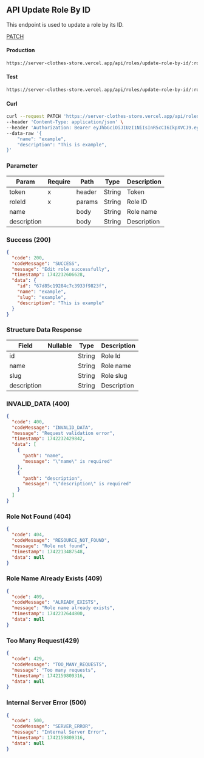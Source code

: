 ## API Update Role By ID

This endpoint is used to update a role by its ID.

[PATCH](#)

#### Production

```bash
https://server-clothes-store.vercel.app/api/roles/update-role-by-id/:roleId
```

#### Test

```bash
https://server-clothes-store.vercel.app/api/roles/update-role-by-id/:roleId
```

#### Curl

```bash
curl --request PATCH 'https://server-clothes-store.vercel.app/api/roles/update-role-by-id/67d7e61b5114396a4af8b95d' \
--header 'Content-Type: application/json' \
--header 'Authorization: Bearer eyJhbGciOiJIUzI1NiIsInR5cCI6IkpXVCJ9.eyJpZCI6IjY3ZDJhMzMyYzhhMjEzYjA1MDI4MzNjNiIsInR5cGUiOiJVc2VyIiwiaWF0IjoxNzQyMjAxMDU5LCJleHAiOjE3NDIyMDE5NTl9.gsqLAzSlJKDPU3D9gvKg_I42NJ3NhI2d5svf-MYywDo' \
--data-raw '{
    "name": "example",
    "description": "This is example",
}'
```

### Parameter

| Param       | Require | Path   | Type   | Description |
| ----------- | ------- | ------ | ------ | ----------- |
| token       | x       | header | String | Token       |
| roleId      | x       | params | String | Role ID     |
| name        |         | body   | String | Role name   |
| description |         | body   | String | Description |

### Success (200)

```json
{
  "code": 200,
  "codeMessage": "SUCCESS",
  "message": "Edit role successfully",
  "timestamp": 1742232606628,
  "data": {
    "id": "67d85c19284c7c3933f9823f",
    "name": "example",
    "slug": "example",
    "description": "This is example"
  }
}
```

### Structure Data Response

| Field       | Nullable | Type   | Description |
| ----------- | -------- | ------ | ----------- |
| id          |          | String | Role Id     |
| name        |          | String | Role name   |
| slug        |          | String | Role slug   |
| description |          | String | Description |

### INVALID_DATA (400)

```json
{
  "code": 400,
  "codeMessage": "INVALID_DATA",
  "message": "Request validation error",
  "timestamp": 1742232429842,
  "data": [
    {
      "path": "name",
      "message": "\"name\" is required"
    },
    {
      "path": "description",
      "message": "\"description\" is required"
    }
  ]
}
```

### Role Not Found (404)

```json
{
  "code": 404,
  "codeMessage": "RESOURCE_NOT_FOUND",
  "message": "Role not found",
  "timestamp": 1742213487548,
  "data": null
}
```

### Role Name Already Exists (409)

```json
{
  "code": 409,
  "codeMessage": "ALREADY_EXISTS",
  "message": "Role name already exists",
  "timestamp": 1742232644800,
  "data": null
}
```

### Too Many Request(429)

```json
{
  "code": 429,
  "codeMessage": "TOO_MANY_REQUESTS",
  "message": "Too many requests",
  "timestamp": 1742159809316,
  "data": null
}
```

### Internal Server Error (500)

```json
{
  "code": 500,
  "codeMessage": "SERVER_ERROR",
  "message": "Internal Server Error",
  "timestamp": 1742159809316,
  "data": null
}
```
